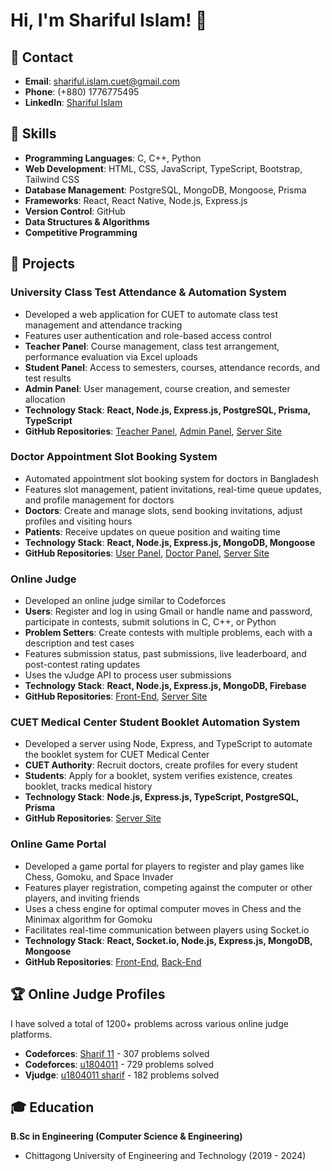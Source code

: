# Hi, I'm Shariful Islam! 👋

## 📧 Contact
- **Email**: shariful.islam.cuet@gmail.com
- **Phone**: (+880) 1776775495
- **LinkedIn**: [Shariful Islam](https://linkedin.com/in/shariful-islam-7a8b37198)

## 💼 Skills
- **Programming Languages**: C, C++, Python
- **Web Development**: HTML, CSS, JavaScript, TypeScript, Bootstrap, Tailwind CSS
- **Database Management**: PostgreSQL, MongoDB, Mongoose, Prisma
- **Frameworks**: React, React Native, Node.js, Express.js
- **Version Control**: GitHub
- **Data Structures & Algorithms**
- **Competitive Programming**

## 🚀 Projects

### University Class Test Attendance & Automation System
- Developed a web application for CUET to automate class test management and attendance tracking
- Features user authentication and role-based access control
- **Teacher Panel**: Course management, class test arrangement, performance evaluation via Excel uploads
- **Student Panel**: Access to semesters, courses, attendance records, and test results
- **Admin Panel**: User management, course creation, and semester allocation
- **Technology Stack**: **React, Node.js, Express.js, PostgreSQL, Prisma, TypeScript**
- **GitHub Repositories**: [Teacher Panel](https://github.com/Sharif-11/Class-Test-Attendance-Teacher-Panel),  [Admin Panel](https://github.com/Sharif-11/class-test-attendance-admin-panel),  [Server Site](https://github.com/Sharif-11/Class-Test-Attendance-Automation-Server)

### Doctor Appointment Slot Booking System
- Automated appointment slot booking system for doctors in Bangladesh
- Features slot management, patient invitations, real-time queue updates, and profile management for doctors
- **Doctors**: Create and manage slots, send booking invitations, adjust profiles and visiting hours
- **Patients**: Receive updates on queue position and waiting time
- **Technology Stack**: **React, Node.js, Express.js, MongoDB, Mongoose**
- **GitHub Repositories**: [User Panel](https://github.com/Sharif-11/Appointment-Booking-User-Panel), [Doctor Panel](https://github.com/Sharif-11/Appointment-Booking-Admin-Panel), [Server Site](https://github.com/Sharif-11/Appointment-Booking-Server)

### Online Judge
- Developed an online judge similar to Codeforces
- **Users**: Register and log in using Gmail or handle name and password, participate in contests, submit solutions in C, C++, or Python
- **Problem Setters**: Create contests with multiple problems, each with a description and test cases
- Features submission status, past submissions, live leaderboard, and post-contest rating updates
- Uses the vJudge API to process user submissions
- **Technology Stack**: **React, Node.js, Express.js, MongoDB, Firebase**
- **GitHub Repositories**: [Front-End](https://github.com/Sharif-11/Online-Judge), [Server Site](https://github.com/Sharif-11/Online-Judge-Server)

### CUET Medical Center Student Booklet Automation System
- Developed a server using Node, Express, and TypeScript to automate the booklet system for CUET Medical Center
- **CUET Authority**: Recruit doctors, create profiles for every student
- **Students**: Apply for a booklet, system verifies existence, creates booklet, tracks medical history
- **Technology Stack**: **Node.js, Express.js, TypeScript, PostgreSQL, Prisma**
- **GitHub Repositories**: [Server Site](https://github.com/Sharif-11/Booklet_Automation_Server)

### Online Game Portal
- Developed a game portal for players to register and play games like Chess, Gomoku, and Space Invader
- Features player registration, competing against the computer or other players, and inviting friends
- Uses a chess engine for optimal computer moves in Chess and the Minimax algorithm for Gomoku
- Facilitates real-time communication between players using Socket.io
- **Technology Stack**: **React, Socket.io, Node.js, Express.js, MongoDB, Mongoose**
- **GitHub Repositories**: [Front-End](https://github.com/Sharif-11/Gaming_Portal), [Back-End](https://github.com/Sharif-11/Gaming-portal-server)

## 🏆 Online Judge Profiles
I have solved a total of 1200+ problems across various online judge platforms.
- **Codeforces**: [Sharif 11](https://codeforces.com/profile/Sharif_11) - 307 problems solved
- **Codeforces**: [u1804011](https://codeforces.com/profile/u1804011) - 729 problems solved
- **Vjudge**: [u1804011 sharif](https://vjudge.net/user/u1804011_sharif) - 182 problems solved

## 🎓 Education
**B.Sc in Engineering (Computer Science & Engineering)**
- Chittagong University of Engineering and Technology (2019 - 2024)
